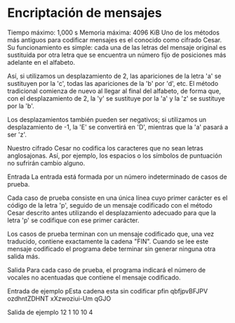 # Encriptación de mensajes

Tiempo máximo: 1,000 s  Memoria máxima: 4096 KiB
Uno de los métodos más antiguos para codificar mensajes es el conocido como cifrado Cesar. Su funcionamiento es simple: cada una de las letras del mensaje original es sustituida por otra letra que se encuentra un número fijo de posiciones más adelante en el alfabeto.

Así, si utilizamos un desplazamiento de 2, las apariciones de la letra 'a' se sustituyen por la 'c', todas las apariciones de la 'b' por 'd', etc. El método tradicional comienza de nuevo al llegar al final del alfabeto, de forma que, con el desplazamiento de 2, la 'y' se sustituye por la 'a' y la 'z' se sustituye por la 'b'.

Los desplazamientos también pueden ser negativos; si utilizamos un desplazamiento de -1, la 'E' se convertirá en 'D', mientras que la 'a' pasará a ser 'z'.

Nuestro cifrado Cesar no codifica los caracteres que no sean letras anglosajonas. Así, por ejemplo, los espacios o los símbolos de puntuación no sufrirán cambio alguno.

Entrada
La entrada está formada por un número indeterminado de casos de prueba.

Cada caso de prueba consiste en una única línea cuyo primer carácter es el código de la letra 'p', seguido de un mensaje codificado con el método Cesar descrito antes utilizando el desplazamiento adecuado para que la letra 'p' se codifique con ese primer carácter.

Los casos de prueba terminan con un mensaje codificado que, una vez traducido, contiene exactamente la cadena "FIN". Cuando se lee este mensaje codificado el programa debe terminar sin generar ninguna otra salida más.

Salida
Para cada caso de prueba, el programa indicará el número de vocales no acentuadas que contiene el mensaje codificado.

Entrada de ejemplo
pEsta cadena esta sin codificar
pfin
qbfjpvBFJPV
ozdhntZDHNT
xXzwoziui-Um
qGJO

Salida de ejemplo
12
1
10
10
4